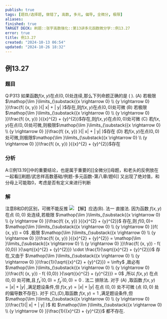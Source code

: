 ```yaml
---
publish: true
tags: [题目/选择题, 做错了, 高数, 多元, 偏导, 全微分, 极限]
aliases: 
finished: true
TARGET DECK: 刷题::张宇高数强化::第13讲多元函数微分学::例13.27
error: true
title: 例13.27
created: "2024-10-13 06:54"
updated: "2024-10-26 18:32"
---
```

## 例13.27
### 题目
Q:P313 如果函数$f( {x, y})$在点$( {0,0})$处连续,那么下列命题正确的是 ( ).
(A) 若极限$\mathop{\lim }\limits_{\substack{{x \rightarrow 0} \\ {y \rightarrow 0} }}\frac{f( {x, y}) }{| x| + | y| }$存在,则$f( {x, y})$在点$( {0,0})$处可微
(B) 若极限$\mathop{\lim }\limits_{\substack{{x \rightarrow 0} \\ {y \rightarrow 0} }}\frac{f( {x, y}) }{{x}^{2} + {y}^{2}}$存在,则$f( {x, y})$在点$( {0,0})$处可微
(C) 若$f( {x, y})$在点$( {0,0})$处可微,则极限$\mathop{\lim }\limits_{\substack{{x \rightarrow 0} \\ {y \rightarrow 0} }}\frac{f( {x, y}) }{| x| + | y| }$存在
(D) 若$f( {x, y})$在点$( {0,0})$处可微,则极限$\mathop{\lim }\limits_{\substack{{x \rightarrow 0} \\ {y \rightarrow 0} }}\frac{f( {x, y}) }{{x}^{2} + {y}^{2}}$存在
### 分析
A:[[例13.19]]中的重要结论，也是属于重要的[[全微分]]母题，和老头的反例放在一起看[[刷题/武忠祥高数基础/例题-多元函数-第八章/题6]]
又出现了绝对值，和分母上可能取0，考虑是否有定义来进行判断
### 解
注意B和D的区别，可微不能反推
![](https://img.hwenyi.tech/202410261612775.webp)
【解】应选(B).
法一 直接法. 因为函数 $f( {x, y})$ 在点 $( {0,0})$ 处连续,若极限 $\mathop{\lim }\limits_{\substack{{x \rightarrow 0} \\ {y \rightarrow 0} }}\frac{f( {x, y}) }{{x}^{2} + {y}^{2}}$ 存在,则 $f( {0,0}) =$ $\mathop{\lim }\limits_{\substack{{x \rightarrow 0} \\ {y \rightarrow 0} }}f( {x, y}) = 0$ ,极限 $\mathop{\lim }\limits_{\substack{{x \rightarrow 0} \\ {y \rightarrow 0} }}\frac{f( {x, y}) }{{x}^{2} + {y}^{2}} = \mathop{\lim }\limits_{\substack{{x \rightarrow 0} \\ {y \rightarrow 0} }}\frac{f( {x, y}) - f( {0,0}) }{\sqrt{{x}^{2} + {y}^{2}}} \cdot \frac{1}{\sqrt{{x}^{2} + {y}^{2}}}$ 存在,又由于 $\mathop{\lim }\limits_{\substack{{x \rightarrow 0} \\ {y \rightarrow 0} }}\frac{1}{\sqrt{{x}^{2} + {y}^{2}}} = \infty$ ,故必有 $\mathop{\lim }\limits_{\substack{{x \rightarrow 0} \\ {y \rightarrow 0} }}\frac{f( {x, y}) - f( {0,0}) }{\sqrt{{x}^{2} + {y}^{2}}} = 0$ ,所以 $f( {x, y})$ 在点 $( {0,0})$ 处可微,且 ${f}_{x}^{\prime }( {0,0}) = {f}_{y}^{\prime }( {0,0}) = 0$ .
法二 排除法. 对于 $( \mathrm{A})$ ,取函数 $f( {x, y}) = | x| + | y|$ ,满足题设条件,但 $f( {x, y}) = | x| + | y|$ 在点 $( {0,0})$ 处不可微 (点 $( {0,0})$ 处的偏导数不存在).
对于 (C),(D),取函数 $f( {x, y}) = 1$ ,满足题设条件,但 $\mathop{\lim }\limits_{\substack{{x \rightarrow 0} \\ {y \rightarrow 0} }}\frac{1}{| x| + | y| }$ 和 $\mathop{\lim }\limits_{\substack{{x \rightarrow 0} \\ {y \rightarrow 0} }}\frac{1}{{x}^{2} + {y}^{2}}$ 都不存在.

